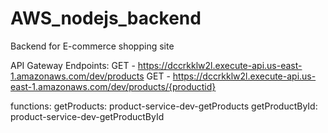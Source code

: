 # AWS_nodejs_backend
Backend for E-commerce shopping site


API Gateway Endpoints:
  GET - https://dccrkklw2l.execute-api.us-east-1.amazonaws.com/dev/products
  GET - https://dccrkklw2l.execute-api.us-east-1.amazonaws.com/dev/products/{productid}
  
functions:
  getProducts: product-service-dev-getProducts
  getProductById: product-service-dev-getProductById
